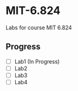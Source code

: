 # MIT-6.824
Labs for course MIT 6.824

## Progress

- [ ] Lab1 (In Progress)
- [ ] Lab2
- [ ] Lab3
- [ ] Lab4
